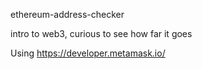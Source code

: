 ethereum-address-checker

intro to web3, curious to see how far it goes

Using https://developer.metamask.io/